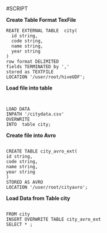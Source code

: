 #SCRIPT

**Create Table Format TexFile**

```
REATE EXTERNAL TABLE  city(
  id string,
  code string,
  name string,
  year string
)
row format DELIMITED
fields TERMINATED by ','
stored as TEXTFILE
LOCATION '/user/root/hiveUDF';
```

**Load file into table**
```


LOAD DATA  
INPATH '/citydata.csv'
OVERWRITE
INTO  table city;

```

**Create file into Avro**
```

CREATE TABLE city_avro_ext(
id string,
code string,
name string,
year string
)
STORED AS AVRO
LOCATION '/user/root/cityavro';

```
**Load Data from Table city**

```

FROM city
INSERT OVERWRITE TABLE city_avro_ext
SELECT * ;

```


